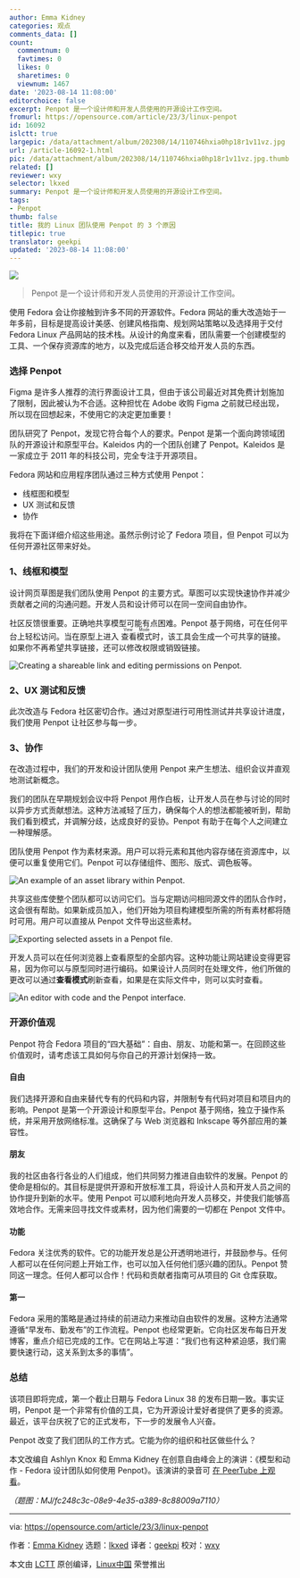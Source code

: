 ```yaml
---
author: Emma Kidney
categories: 观点
comments_data: []
count:
  commentnum: 0
  favtimes: 0
  likes: 0
  sharetimes: 0
  viewnum: 1467
date: '2023-08-14 11:08:00'
editorchoice: false
excerpt: Penpot 是一个设计师和开发人员使用的开源设计工作空间。
fromurl: https://opensource.com/article/23/3/linux-penpot
id: 16092
islctt: true
largepic: /data/attachment/album/202308/14/110746hxia0hp18r1v11vz.jpg
url: /article-16092-1.html
pic: /data/attachment/album/202308/14/110746hxia0hp18r1v11vz.jpg.thumb.jpg
related: []
reviewer: wxy
selector: lkxed
summary: Penpot 是一个设计师和开发人员使用的开源设计工作空间。
tags:
- Penpot
thumb: false
title: 我的 Linux 团队使用 Penpot 的 3 个原因
titlepic: true
translator: geekpi
updated: '2023-08-14 11:08:00'
---
```


![](/data/attachment/album/202308/14/110746hxia0hp18r1v11vz.jpg)



> 
> Penpot 是一个设计师和开发人员使用的开源设计工作空间。
> 
> 
> 


使用 Fedora 会让你接触到许多不同的开源软件。Fedora 网站的重大改造始于一年多前，目标是提高设计美感、创建风格指南、规划网站策略以及选择用于交付 Fedora Linux 产品网站的技术栈。从设计的角度来看，团队需要一个创建模型的工具、一个保存资源库的地方，以及完成后适合移交给开发人员的东西。


### 选择 Penpot


Figma 是许多人推荐的流行界面设计工具，但由于该公司最近对其免费计划施加了限制，因此被认为不合适。这种担忧在 Adobe 收购 Figma 之前就已经出现，所以现在回想起来，不使用它的决定更加重要！


团队研究了 Penpot，发现它符合每个人的要求。Penpot 是第一个面向跨领域团队的开源设计和原型平台。Kaleidos 内的一个团队创建了 Penpot。Kaleidos 是一家成立于 2011 年的科技公司，完全专注于开源项目。


Fedora 网站和应用程序团队通过三种方式使用 Penpot：


* 线框图和模型
* UX 测试和反馈
* 协作


我将在下面详细介绍这些用途。虽然示例讨论了 Fedora 项目，但 Penpot 可以为任何开源社区带来好处。


### 1、线框和模型


设计网页草图是我们团队使用 Penpot 的主要方式。草图可以实现快速协作并减少贡献者之间的沟通问题。开发人员和设计师可以在同一空间自由协作。


社区反馈很重要。正确地共享模型可能有点困难。Penpot 基于网络，可在任何平台上轻松访问。当在原型上进入 <ruby> 查看模式 <rt>  View Mode </rt></ruby> 时，该工具会生成一个可共享的链接。如果你不再希望共享链接，还可以修改权限或销毁链接。


![Creating a shareable link and editing permissions on Penpot.](/data/attachment/album/202308/14/110938egdktrob9tojyusq.jpg)


### 2、UX 测试和反馈


此次改造与 Fedora 社区密切合作。通过对原型进行可用性测试并共享设计进度，我们使用 Penpot 让社区参与每一步。


### 3、协作


在改造过程中，我们的开发和设计团队使用 Penpot 来产生想法、组织会议并直观地测试新概念。


我们的团队在早期规划会议中将 Penpot 用作白板，让开发人员在参与讨论的同时以异步方式贡献想法。这种方法减轻了压力，确保每个人的想法都能被听到，帮助我们看到模式，并调解分歧，达成良好的妥协。Penpot 有助于在每个人之间建立一种理解感。


团队使用 Penpot 作为素材来源。用户可以将元素和其他内容存储在资源库中，以便可以重复使用它们。Penpot 可以存储组件、图形、版式、调色板等。


![An example of an asset library within Penpot.](/data/attachment/album/202308/14/110946u681ws8u2pwz11pj.jpg)


共享这些库使整个团队都可以访问它们。当与定期访问相同源文件的团队合作时，这会很有帮助。如果新成员加入，他们开始为项目构建模型所需的所有素材都将随时可用。用户可以直接从 Penpot 文件导出这些素材。


![Exporting selected assets in a Penpot file.](/data/attachment/album/202308/14/110955iaeqc0ccmbpqcvbq.jpg)


开发人员可以在任何浏览器上查看原型的全部内容。这种功能让网站建设变得更容易，因为你可以与原型同时进行编码。如果设计人员同时在处理文件，他们所做的更改可以通过**查看模式**刷新查看，如果是在实际文件中，则可以实时查看。


![An editor with code and the Penpot interface.](/data/attachment/album/202308/14/111007w9gf9z977c797q83.jpg)


### 开源价值观


Penpot 符合 Fedora 项目的“四大基础”：自由、朋友、功能和第一。在回顾这些价值观时，请考虑该工具如何与你自己的开源计划保持一致。


#### 自由


我们选择开源和自由来替代专有的代码和内容，并限制专有代码对项目和项目内的影响。Penpot 是第一个开源设计和原型平台。Penpot 基于网络，独立于操作系统，并采用开放网络标准。这确保了与 Web 浏览器和 Inkscape 等外部应用的兼容性。


#### 朋友


我的社区由各行各业的人们组成，他们共同努力推进自由软件的发展。Penpot 的使命是相似的。其目标是提供开源和开放标准工具，将设计人员和开发人员之间的协作提升到新的水平。使用 Penpot 可以顺利地向开发人员移交，并使我们能够高效地合作。无需来回寻找文件或素材，因为他们需要的一切都在 Penpot 文件中。


#### 功能


Fedora 关注优秀的软件。它的功能开发总是公开透明地进行，并鼓励参与。任何人都可以在任何问题上开始工作，也可以加入任何他们感兴趣的团队。Penpot 赞同这一理念。任何人都可以合作！代码和贡献者指南可从项目的 Git 仓库获取。


#### 第一


Fedora 采用的策略是通过持续的前进动力来推动自由软件的发展。这种方法通常遵循“早发布、勤发布”的工作流程。Penpot 也经常更新。它向社区发布每日开发博客，重点介绍已完成的工作。它在网站上写道：“我们也有这种紧迫感，我们需要快速行动，这关系到太多的事情”。


### 总结


该项目即将完成，第一个截止日期与 Fedora Linux 38 的发布日期一致。事实证明，Penpot 是一个非常有价值的工具，它为开源设计爱好者提供了更多的资源。最近，该平台庆祝了它的正式发布，下一步的发展令人兴奋。


Penpot 改变了我们团队的工作方式。它能为你的组织和社区做些什么？


本文改编自 Ashlyn Knox 和 Emma Kidney 在创意自由峰会上的演讲：《模型和动作 - Fedora 设计团队如何使用 Penpot》。该演讲的录音可 [在 PeerTube 上观看](https://peertube.linuxrocks.online/w/5H22PH66kYwiTKcKR1p2kJ)。


*（题图：MJ/fc248c3c-08e9-4e35-a389-8c88009a7110）*




---


via: <https://opensource.com/article/23/3/linux-penpot>


作者：[Emma Kidney](https://opensource.com/users/ekidney) 选题：[lkxed](https://github.com/lkxed/) 译者：[geekpi](https://github.com/geekpi) 校对：[wxy](https://github.com/wxy)


本文由 [LCTT](https://github.com/LCTT/TranslateProject) 原创编译，[Linux中国](https://linux.cn/) 荣誉推出